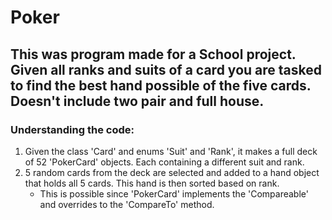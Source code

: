 # Poker

## This was program made for a School project. Given all ranks and suits of a card you are tasked to find the best hand possible of the five cards. Doesn't include two pair and full house.

### Understanding the code:
1. Given the class 'Card' and enums 'Suit' and 'Rank', it makes a full deck of 52 'PokerCard' objects. Each containing a different suit and rank.
2. 5 random cards from the deck are selected and added to a hand object that holds all 5 cards. This hand is then sorted based on rank.
   * This is possible since 'PokerCard' implements the 'Compareable' and overrides to the 'CompareTo' method.
